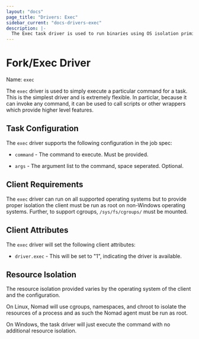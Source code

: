 ```yaml
---
layout: "docs"
page_title: "Drivers: Exec"
sidebar_current: "docs-drivers-exec"
description: |-
  The Exec task driver is used to run binaries using OS isolation primitives.
---
```


# Fork/Exec Driver

Name: `exec`

The `exec` driver is used to simply execute a particular command for a task.
This is the simplest driver and is extremely flexible. In particlar, because
it can invoke any command, it can be used to call scripts or other wrappers
which provide higher level features.

## Task Configuration

The `exec` driver supports the following configuration in the job spec:

* `command` - The command to execute. Must be provided.

* `args` - The argument list to the command, space seperated. Optional.

## Client Requirements

The `exec` driver can run on all supported operating systems but to provide
proper isolation the client must be run as root on non-Windows operating systems.
Further, to support cgroups, `/sys/fs/cgroups/` must be mounted.

## Client Attributes

The `exec` driver will set the following client attributes:

* `driver.exec` - This will be set to "1", indicating the
  driver is available.

## Resource Isolation

The resource isolation provided varies by the operating system of
the client and the configuration.

On Linux, Nomad will use cgroups, namespaces, and chroot to isolate the
resources of a process and as such the Nomad agent must be run as root.

On Windows, the task driver will just execute the command with no additional
resource isolation.
